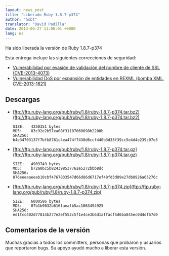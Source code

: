 ```yaml
---
layout: news_post
title: "Liberado Ruby 1.8.7-p374"
author: "hsbt"
translator: "David Padilla"
date: 2013-06-27 11:00:01 +0000
lang: es
---
```


Ha sido liberada la versión de Ruby 1.8.7-p374

Esta entrega incluye las siguientes correcciones de seguridad:

 * [Vulnerabilidad por evasión de validación del nombre de cliente de SSL
   (CVE-2013-4073)](/es/news/2013/06/27/hostname-check-bypassing-vulnerability-in-openssl-client-cve-2013-4073/)
 * [Vulnerabilidad DoS por expansión de entidades en REXML (bomba XML,
   CVE-2013-1821)](/es/news/2013/02/22/rexml-dos-2013-02-22/)

## Descargas

* [ftp://ftp.ruby-lang.org/pub/ruby/1.8/ruby-1.8.7-p374.tar.bz2](ftp://ftp.ruby-lang.org/pub/ruby/1.8/ruby-1.8.7-p374.tar.bz2)

      SIZE:   4250351 bytes
      MD5:    83c92e2b57ea08f31187060098b2200b
      SHA256: b4e34703137f7bfb8761c4ea474f7438d6ccf440b3d35f39cc5e4d4e239c07e3

* [ftp://ftp.ruby-lang.org/pub/ruby/1.8/ruby-1.8.7-p374.tar.gz](ftp://ftp.ruby-lang.org/pub/ruby/1.8/ruby-1.8.7-p374.tar.gz)

      SIZE:   4903749 bytes
      MD5:    b72a0bc5b824398537762e5272bbb8dc
      SHA256: 876eeeaaeeab10cbf4767833547d66d86d6717ef48fd3d89e27db8926a65276c

* [ftp://ftp.ruby-lang.org/pub/ruby/1.8/ruby-1.8.7-p374.zip](ftp://ftp.ruby-lang.org/pub/ruby/1.8/ruby-1.8.7-p374.zip)

      SIZE:   6000586 bytes
      MD5:    07b1b9032b616faeafb5ac1063494925
      SHA256: ed1fcc402d77814b277e2ef552c5f1e4ce3b6d1affacf5d6ba845ec0d4df67d0

## Comentarios de la versión

Muchas gracias a todos los committers, personas que probaron y usuarios que reportaron
bugs. Su apoyo ayudó mucho a liberar esta versión.

